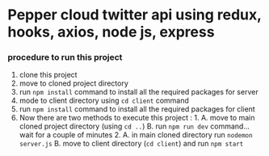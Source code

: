 # Pepper cloud twitter api using redux, hooks, axios, node js, express

### procedure to run this project
1. clone this project 
2. move to cloned project directory
3. run ``` npm install ``` command to install all the required packages for server
4. mode to client directory using ``` cd client ``` command
5. run ``` npm install ``` command to install all the required packages for client
6. Now there are two methods to execute this project : 
        1.
            A. move to main cloned project directory (using ``` cd .. ```)
            B. run ``` npm run dev ``` command... wait for a couple of minutes
        2. 
            A. in main cloned directory run ``` nodemon server.js ```
            B. move to client directory (``` cd client ```) and run ``` npm start ```
